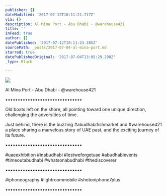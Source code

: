 ```yaml
---
publisher: {}
dateModified: '2017-07-12T10:11:21.717Z'
via: {}
description: Al Mina Port - Abu Dhabi - @warehouse421
title: ''
inFeed: true
author: []
datePublished: '2017-07-12T10:11:23.385Z'
sourcePath: _posts/2017-07-04-al-mina-port.md
starred: true
datePublishedOriginal: '2017-07-04T13:05:29.290Z'
_type: Blurb

---
```

![](https://the-grid-user-content.s3-us-west-2.amazonaws.com/4a30556a-0168-433d-82c0-2f02887dc93a.jpg)

Al Mina Port - Abu Dhabi - @warehouse421

•••••••••••••••••••••••••••••••

Old boats left on the shore, all pointing toward one unique direction, challenging the adversities of time. 

Just behind, there is the buzzing \#abudhabifishmarket and \#warehouse421 a place sharing a marvelous story of UAE past, and the exciting journey of its future.

•••••••••••••••••••••••••••••••

\#uaeexhibition \#inabudhabi \#lestweforgetuae \#abudhabievents \#timeoutabudhabi \#whatsonabudhabi \#thediscoverer

•••••••••••••••••••••••••••••••

\#iphoneography \#lightroommobile \#shotoniphone7plus

•••••••••••••••••••••••••••••••